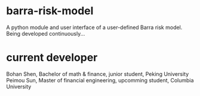 # barra-risk-model
A python module and user interface of a user-defined Barra risk model.  
Being developed continuously...  
# current developer
Bohan Shen, Bachelor of math & finance, junior student, Peking University  
Peimou Sun, Master of financial engineering, upcomming student, Columbia University  
